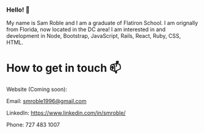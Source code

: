 
### Hello! 👋
 
My name is Sam Roble and I am a graduate of Flatiron School. I am orignally from Florida, now located in the DC area! I am interested in and development in Node, Bootstrap, JavaScript, Rails, React, Ruby, CSS, HTML.

# How to get in touch 📫
Website (Coming soon): 

Email: smroble1996@gmail.com

LinkedIn: https://www.linkedin.com/in/smroble/

Phone: 727 483 1007 
<!--
**smroble1996/smroble1996** is a ✨ _special_ ✨ repository because its `README.md` (this file) appears on your GitHub profile.

Here are some ideas to get you started:

- 😄 Pronouns: ...
- ⚡ Fun fact: ...
-->

